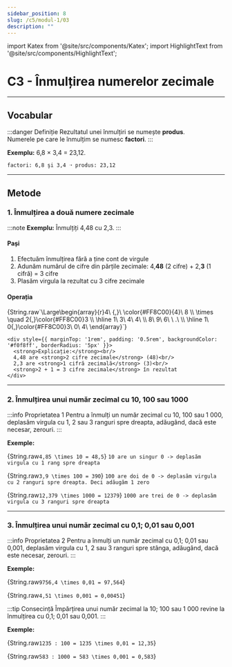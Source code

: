 ```yaml
---
sidebar_position: 8
slug: /c5/modul-1/03
description: ""
---
```


import Katex from '@site/src/components/Katex';
import HighlightText from '@site/src/components/HighlightText';

# C3 - Înmulțirea numerelor zecimale

---

## Vocabular

:::danger Definiție
Rezultatul unei înmulțiri se numește **<HighlightText color="purple">produs</HighlightText>**.  
Numerele pe care le înmulțim se numesc **<HighlightText color="blue">factori</HighlightText>**.
:::

**Exemplu:** 6,8 × 3,4 = 23,12.

```
factori: 6,8 şi 3,4 ➝ produs: 23,12
```

---

## Metode

### 1. Înmulțirea a două numere zecimale

:::note
**Exemplu:** Înmulțiți 4,48 cu 2,3.
:::

<div style={{ display: 'flex', gap: '2rem', alignItems: 'flex-start' }}>
  <div style={{ flex: 1 }}>
    <h4>Pași</h4>
    <ol>
      <li>Efectuăm înmulțirea fără a ține cont de virgule</li>
      <li>Adunăm numărul de cifre din părțile zecimale: 4,<strong>48</strong> (2 cifre) + 2,<strong>3</strong> (1 cifră) = 3 cifre</li>
      <li>Plasăm virgula la rezultat cu 3 cifre zecimale</li>
    </ol>
  </div>

  <div style={{ flex: 1 }}>
    <h4>Operația</h4>
    <Katex>{String.raw`\Large\begin{array}{r}4\ {,}\ \color{#FF8C00}{4}\ 8 \\ \times \quad 2{,}\color{#FF8C00}3 \\ \hline 1\ 3\ 4\ 4\  \\ 8\ 9\ 6\ \  .\ \\ \hline 1\ 0{,}\color{#FF8C00}3\ 0\ 4\ \end{array}`}</Katex>

    <div style={{ marginTop: '1rem', padding: '0.5rem', backgroundColor: '#f0f8ff', borderRadius: '5px' }}>
      <strong>Explicație:</strong><br/>
      4,48 are <strong>2 cifre zecimale</strong> (48)<br/>
      2,3 are <strong>1 cifră zecimală</strong> (3)<br/>
      <strong>2 + 1 = 3 cifre zecimale</strong> în rezultat
    </div>
  </div>
</div>

---

### 2. Înmulțirea unui număr zecimal cu 10, 100 sau 1000

:::info Proprietatea 1
Pentru a înmulți un număr zecimal cu 10, 100 sau 1 000, deplasăm virgula cu 1, 2 sau 3 ranguri spre dreapta, adăugând, dacă este necesar, zerouri.
:::

**Exemple:**

<Katex>{String.raw`4,85 \times 10 = 48,5`}</Katex>
`10 are un singur 0 -> deplasăm virgula cu 1 rang spre dreapta`

<Katex>{String.raw`3,9 \times 100 = 390`}</Katex>
`100 are doi de 0 -> deplasăm virgula cu 2 ranguri spre dreapta. Deci adăugăm 1 zero`

<Katex>{String.raw`12,379 \times 1000 = 12379`}</Katex>
`1000 are trei de 0 -> deplasăm virgula cu 3 ranguri spre dreapta`

---

### 3. Înmulțirea unui număr zecimal cu 0,1; 0,01 sau 0,001

:::info Proprietatea 2
Pentru a înmulți un număr zecimal cu 0,1; 0,01 sau 0,001, deplasăm virgula cu 1, 2 sau 3 ranguri spre stânga, adăugând, dacă este necesar, zerouri.
:::

**Exemple:**

<Katex>{String.raw`9756,4 \times 0,01 = 97,564`}</Katex>

<Katex>{String.raw`4,51 \times 0,001 = 0,00451`}</Katex>

:::tip Consecință
Împărțirea unui număr zecimal la 10; 100 sau 1 000 revine la înmulțirea cu 0,1; 0,01 sau 0,001.
:::

**Exemple:**

<Katex>{String.raw`1235 : 100 = 1235 \times 0,01 = 12,35`}</Katex>

<Katex>{String.raw`583 : 1000 = 583 \times 0,001 = 0,583`}</Katex>
